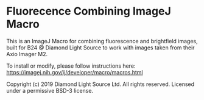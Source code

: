 # Fluorecence Combining ImageJ Macro

This is an ImageJ Macro for combining fluorescence and brightfield images, built for B24 @ Diamond Light Source to work with images taken from their Axio Imager M2.

To install or modify, please follow instructions here:
https://imagej.nih.gov/ij/developer/macro/macros.html

Copyright (c) 2019 Diamond Light Source Ltd. All rights reserved. Licensed under a permissive BSD-3 license.
